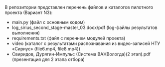 В репозитории представлен перечень файлов и каталогов пилотного проекта (Вариант N3):
- main.py (файл с основным кодом)
- log_sirius_second_stage-master_03.docx/pdf (log-файлы результатов выполнения)
- requirements.txt (файл с перечнем модулей проекта)
- video (каталог с результатами распознавания из видео-записей НТУ «Сириус» (file6.mp4, file8.mp4))
- Свиридов, Дурягин-Импульс (Система ВА)(Вологда)(2 этап).pdf (презентация для 2 этапа отбора)
